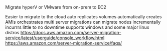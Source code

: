 Migrate hyperV or VMware from on-prem to EC2

Easier to migrate to the cloud
auto replicates volumes
automatically creates AMIs
orchestrates multi server migrations
can migrate nodes incrementally
incurrrs little to no downtime
supports windows and some major linux distros
https://docs.aws.amazon.com/server-migration-service/latest/userguide/console_workflow.html
https://aws.amazon.com/server-migration-service/faqs/

